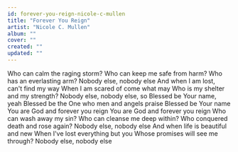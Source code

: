 ```yaml
---
id: forever-you-reign-nicole-c-mullen
title: "Forever You Reign"
artist: "Nicole C. Mullen"
album: ""
cover: ""
created: ""
updated: ""
---
```


Who can calm the raging storm?
Who can keep me safe from harm?
Who has an everlasting arm?
Nobody else, nobody else
And when I am lost, can't find my way
When I am scared of come what may
Who is my shelter and my strength?
Nobody else, nobody else, so
Blessed be Your name, yeah
Blessed be the One who men and angels praise
Blessed be Your name
You are God and forever you reign
You are God and forever you reign
Who can wash away my sin?
Who can cleanse me deep within?
Who conquered death and rose again?
Nobody else, nobody else
And when life is beautiful and new
When I've lost everything but you
Whose promises will see me through?
Nobody else, nobody else